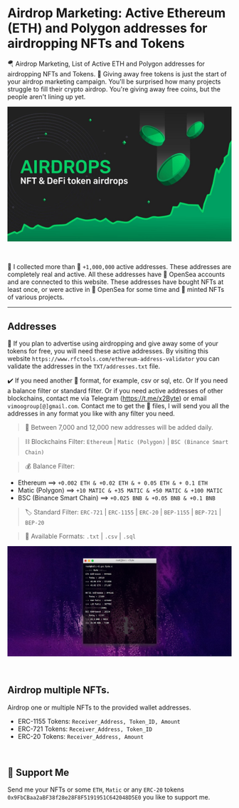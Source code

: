 # Airdrop Marketing: Active Ethereum (ETH) and Polygon addresses for airdropping NFTs and Tokens
🪂 Airdrop Marketing, List of Active ETH and Polygon addresses for airdropping NFTs and Tokens. 🎁 Giving away free tokens is just the start of your airdrop marketing campaign. You'll be surprised how many projects struggle to fill their crypto airdrop. You're giving away free coins, but the people aren't lining up yet.

<p align="center">
  <img src="https://github.com/3xByte/Airdrop-Marketing/blob/main/Banner/326489232.jpg" title="hover text">
</p>

<br>

📁 I collected more than 🚀 `+1,000,000` active addresses. These addresses are completely real and active. All these addresses have 🌊 OpenSea accounts and are connected to this website. These addresses have bought NFTs at least once, or were active in 🌊 OpenSea for some time and 💎 minted NFTs of various projects.

-------------------

## Addresses
🎯 If you plan to advertise using airdropping and give away some of your tokens for free, you will need these active addresses. By visiting this website `https://www.rfctools.com/ethereum-address-validator` you can validate the addresses in the `TXT/addresses.txt` file.

✔️ If you need another 💾 format, for example, csv or sql, etc. Or If you need a balance filter or standard filter. Or if you need active addresses of other blockchains, contact me via Telegram (https://t.me/x2Byte) or email `vimoogroup[@]gmail.com`. Contact me to get the 📁 files, I will send you all the addresses in any format you like with any filter you need. 

> 🔮 Between 7,000 and 12,000 new addresses will be added daily.

> ⛓️ Blockchains Filter: `Ethereum` | `Matic (Polygon)` | `BSC (Binance Smart Chain)`

> 💰 Balance Filter: 
- Ethereum ==> `+0.002 ETH & +0.02 ETH & + 0.05 ETH & + 0.1 ETH`
- Matic (Polygon) ==> `+10 MATIC & +35 MATIC & +50 MATIC & +100 MATIC`
- BSC (Binance Smart Chain) ==> `+0.025 BNB & +0.05 BNB & +0.1 BNB`

> 🏷️ Standard Filter: `ERC-721` | `ERC-1155` | `ERC-20` | `BEP-1155` | `BEP-721` | `BEP-20`

> 💾 Available Formats: `.txt` | `.csv` | `.sql`


<p align="center">
  <img src="https://github.com/3xByte/Airdrop-Marketing/blob/main/Banner/5469834759099.jpg" title="hover text">
</p>

<br>


## Airdrop multiple NFTs.
Airdrop one or multiple NFTs to the provided wallet addresses.

  - ERC-1155 Tokens: `Receiver_Address, Token_ID, Amount`
  - ERC-721 Tokens: `Receiver_Address, Token_ID`
  - ERC-20 Tokens: `Receiver_Address, Amount`

<br>

## 🍕 Support Me
  Send me your NFTs or some `ETH`, `Matic` or any `ERC-20` tokens `0x9FbCBaa2aBF38f28e28F8F5191951C642048D5E0` you like to support me.

